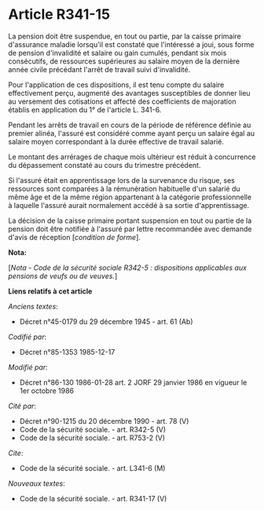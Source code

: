 # Article R341-15

La pension doit être suspendue, en tout ou partie, par la caisse primaire d'assurance maladie lorsqu'il est constaté que
l'intéressé a joui, sous forme de pension d'invalidité et salaire ou gain cumulés, pendant six mois consécutifs, de
ressources supérieures au salaire moyen de la dernière année civile précédant l'arrêt de travail suivi d'invalidité. 

Pour l'application de ces dispositions, il est tenu compte du salaire effectivement perçu, augmenté des avantages
susceptibles de donner lieu au versement des cotisations et affecté des coefficients de majoration établis en application du
1° de l'article L. 341-6.

Pendant les arrêts de travail en cours de la période de référence définie au premier alinéa, l'assuré est considéré comme
ayant perçu un salaire égal au salaire moyen correspondant à la durée effective de travail salarié. 

Le montant des arrérages de chaque mois ultérieur est réduit à concurrence du dépassement constaté au cours du trimestre
précédent.

Si l'assuré était en apprentissage lors de la survenance du risque, ses ressources sont comparées à la rémunération
habituelle d'un salarié du même âge et de la même région appartenant à la catégorie professionnelle à laquelle l'assuré
aurait normalement accédé à sa sortie d'apprentissage. 

La décision de la caisse primaire portant suspension en tout ou partie de la pension doit être notifiée à l'assuré par lettre
recommandée avec demande d'avis de réception [*condition de forme*].

**Nota:**

[*Nota - Code de la sécurité sociale R342-5 : dispositions applicables aux pensions de veufs ou de veuves.*]

**Liens relatifs à cet article**

_Anciens textes_:

  - Décret n°45-0179 du 29 décembre 1945 - art. 61 (Ab)

_Codifié par_:

  - Décret n°85-1353 1985-12-17

_Modifié par_:

  - Décret n°86-130 1986-01-28 art. 2 JORF 29 janvier 1986 en vigueur le 1er octobre 1986

_Cité par_:

  - Décret n°90-1215 du 20 décembre 1990 - art. 78 (V)
  - Code de la sécurité sociale. - art. R342-5 (V)
  - Code de la sécurité sociale. - art. R753-2 (V)

_Cite_:

  - Code de la sécurité sociale. - art. L341-6 (M)

_Nouveaux textes_:

  - Code de la sécurité sociale. - art. R341-17 (V)
